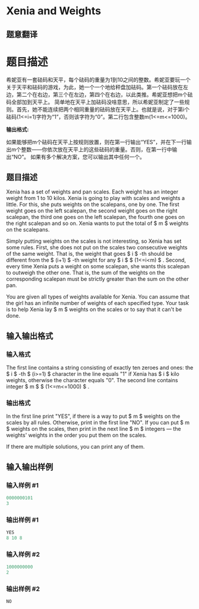 # Xenia and Weights

## 题意翻译

# 题目描述

希妮亚有一套砝码和天平，每个砝码的重量为1到10之间的整数。希妮亚要玩一个关于天平和砝码的游戏，为此，她一个一个地给秤盘加砝码。第一个砝码放在左边，第二个在右边，第三个在左边，第四个在右边，以此类推。希妮亚想把m个砝码全部加到天平上。 简单地在天平上加砝码没啥意思，所以希妮亚制定了一些规则。首先，她不能连续把两个相同重量的砝码放在天平上。也就是说，对于第i个砝码(1<=i=1)字符为“1”，否则该字符为“0”。第二行包含整数m(1<=m<=1000)。

**输出格式:**

如果能够把m个砝码在天平上按规则放置，则在第一行输出“YES”，并在下一行输出m个整数——你依次放在天平上的这些砝码的重量。否则，在第一行中输出“NO”。 如果有多个解决方案，您可以输出其中任何一个。

## 题目描述

Xenia has a set of weights and pan scales. Each weight has an integer weight from 1 to 10 kilos. Xenia is going to play with scales and weights a little. For this, she puts weights on the scalepans, one by one. The first weight goes on the left scalepan, the second weight goes on the right scalepan, the third one goes on the left scalepan, the fourth one goes on the right scalepan and so on. Xenia wants to put the total of $ m $ weights on the scalepans.

Simply putting weights on the scales is not interesting, so Xenia has set some rules. First, she does not put on the scales two consecutive weights of the same weight. That is, the weight that goes $ i $ -th should be different from the $ (i+1) $ -th weight for any $ i $ $ (1<=i&lt;m) $ . Second, every time Xenia puts a weight on some scalepan, she wants this scalepan to outweigh the other one. That is, the sum of the weights on the corresponding scalepan must be strictly greater than the sum on the other pan.

You are given all types of weights available for Xenia. You can assume that the girl has an infinite number of weights of each specified type. Your task is to help Xenia lay $ m $ weights on ​​the scales or to say that it can't be done.

## 输入输出格式

### 输入格式

The first line contains a string consisting of exactly ten zeroes and ones: the $ i $ -th $ (i>=1) $ character in the line equals "1" if Xenia has $ i $ kilo weights, otherwise the character equals "0". The second line contains integer $ m $ $ (1<=m<=1000) $ .

### 输出格式

In the first line print "YES", if there is a way to put $ m $ weights on the scales by all rules. Otherwise, print in the first line "NO". If you can put $ m $ weights on the scales, then print in the next line $ m $ integers — the weights' weights in the order you put them on the scales.

If there are multiple solutions, you can print any of them.

## 输入输出样例

### 输入样例 #1

```cpp
0000000101
3

```
### 输出样例 #1

```cpp
YES
8 10 8

```
### 输入样例 #2

```cpp
1000000000
2

```
### 输出样例 #2

```cpp
NO

```

